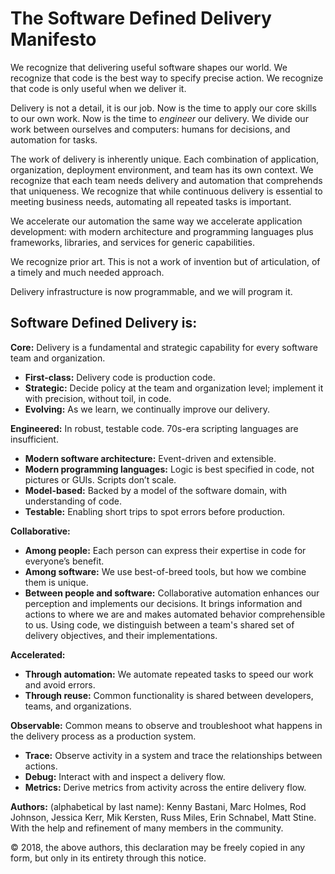 # The Software Defined Delivery Manifesto

We recognize that delivering useful software shapes our world. We recognize that code is the best way to specify precise action. We recognize that code is only useful when we deliver it.

Delivery is not a detail, it is our job. Now is the time to apply our core skills to our own work. Now is the time to *engineer* our delivery. We divide our work between ourselves and computers: humans for decisions, and automation for tasks.

The work of delivery is inherently unique. Each combination of application, organization, deployment environment, and team has its own context. We recognize that each team needs delivery and automation that comprehends that uniqueness. We recognize that while continuous delivery is essential to meeting business needs, automating all repeated tasks is important.

We accelerate our automation the same way we accelerate application development: with modern architecture and programming languages plus frameworks, libraries, and services for generic capabilities. 


We recognize prior art. This is not a work of invention but of articulation, of a timely and much needed approach.

Delivery infrastructure is now programmable, and we will program it.


## Software Defined Delivery is:

**Core:** Delivery is a fundamental and strategic capability for every software team and organization.
-   **First-class:** Delivery code is production code.
-   **Strategic:** Decide policy at the team and organization level; implement it with precision, without toil, in code.
-   **Evolving:** As we learn, we continually improve our delivery.

**Engineered:** In robust, testable code. 70s-era scripting languages are insufficient.
-   **Modern software architecture:** Event-driven and extensible.
-   **Modern programming languages:** Logic is best specified in code, not pictures or GUIs. Scripts don’t scale.
-   **Model-based:** Backed by a model of the software domain, with understanding of code.
-   **Testable:** Enabling short trips to spot errors before production.

**Collaborative:** 
-	**Among people:** Each person can express their expertise in code for everyone’s benefit.
-	**Among software:** We use best-of-breed tools, but how we combine them is unique.
-	**Between people and software:** Collaborative automation enhances our perception and implements our decisions. It brings information and actions to where we are and makes automated behavior comprehensible to us. Using code, we distinguish between a team's shared set of delivery objectives, and their implementations.

**Accelerated:** 
- **Through automation:** We automate repeated tasks to speed our work and avoid errors.
- **Through reuse:** Common functionality is shared between developers, teams, and organizations.

**Observable:** Common means to observe and troubleshoot  what happens in the delivery process as a production system.
-   **Trace:** Observe activity in a system and trace the relationships between actions.
-   **Debug:** Interact with and inspect a delivery flow.
-   **Metrics:** Derive metrics from activity across the entire delivery flow.

**Authors:** (alphabetical by last name): Kenny Bastani, Marc Holmes, Rod Johnson, Jessica Kerr, Mik Kersten, Russ Miles, Erin Schnabel, Matt Stine. With the help and refinement of many members in the community.

© 2018, the above authors, this declaration may be freely copied in any form, but only in its entirety through this notice.


